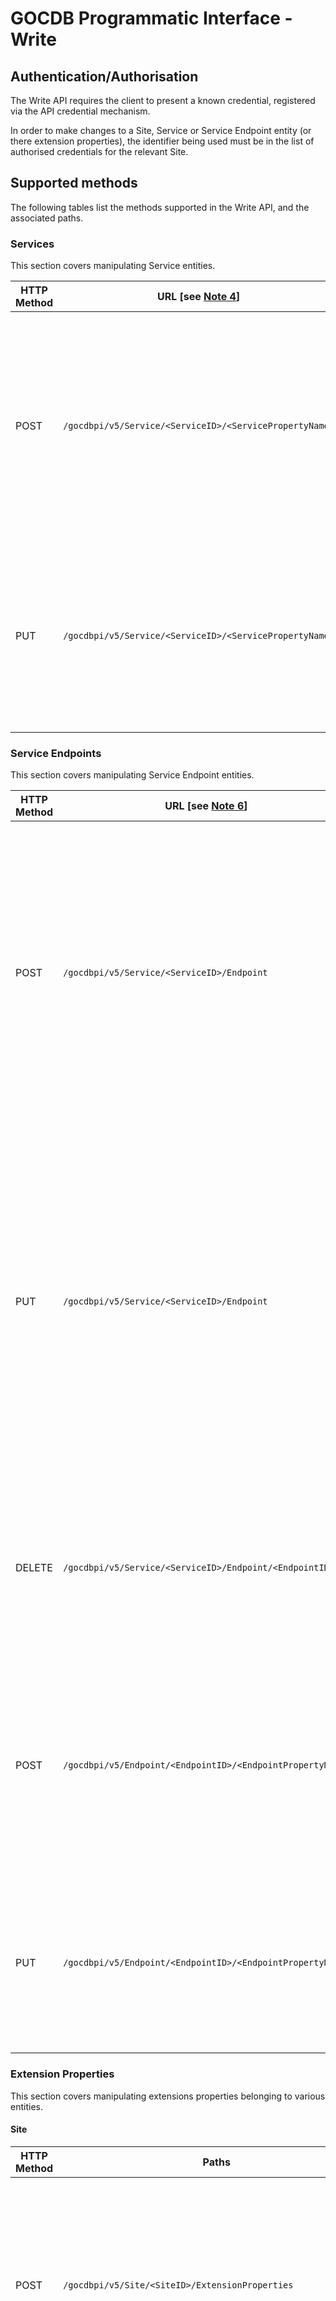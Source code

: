# GOCDB Programmatic Interface - Write

## Authentication/Authorisation

The Write API requires the client to present a known credential, registered
via the API credential mechanism.

In order to make changes to a Site, Service or Service Endpoint entity (or
there extension properties), the identifier being used must be in the list of
authorised credentials for the relevant Site.

## Supported methods

The following tables list the methods supported in the Write API, and the
associated paths.

### Services

This section covers manipulating Service entities.

| HTTP Method | URL [see [Note 4](#notes)]  | Request Body | Function |
| - | - | - | - |
| POST | `/gocdbpi/v5/Service/<ServiceID>/<ServicePropertyName>` | Property value in JSON Format e.g. [Note 2](#notes) | For the service with the specified ID, updates the specified property. Fails if the property is already defined. Not a valid method for mandatory or boolean fields. |
| PUT | `/gocdbpi/v5/Service/<ServiceID>/<ServicePropertyName>` | Property value in JSON Format e.g. [Note 2](#notes) | For the service with the specified ID, updates the specified property, overwriting any existing value with the one specified. |

### Service Endpoints

This section covers manipulating Service Endpoint entities.

| HTTP Method | URL [see [Note 6](#notes)] | Request Body | Function |
| - | - | - | - |
| POST | `/gocdbpi/v5/Service/<ServiceID>/Endpoint` | End point in JSON format e.g. Note 5 | Adds a new end point to the service with the specified ID with the values specified in the request body. If an endpoint with the specified name already exists for the specified service then the operation fails. |
| PUT | `/gocdbpi/v5/Service/<ServiceID>/Endpoint` | End point in JSON format e.g. Note 5 | Adds a new end point to the service with the specified ID with the values specified in the request body. If an endpoint with the specified name already exists for the specified service then it will be overwritten with new values for each field specified. |
| DELETE | `/gocdbpi/v5/Service/<ServiceID>/Endpoint/<EndpointID>` | None or empty | Deletes the specified endpoint. If there is no endpoint with that ID or it doesn't belong to the specified service the operation will fail. |
| POST | `/gocdbpi/v5/Endpoint/<EndpointID>/<EndpointPropertyName>` | Property value in JSON Format e.g. [Note 2](#notes) | For the end point with the specified ID, updates the specified property. Fails if the property is already defined. Not a valid method for mandatory or boolean fields. |
| PUT | `/gocdbpi/v5/Endpoint/<EndpointID>/<EndpointPropertyName>` | Property value in JSON Format e.g. [Note 2](#notes) | For the end point with the specified ID, updates the specified property, overwriting any existing value with the one specified. |

### Extension Properties

This section covers manipulating extensions properties belonging to various
entities.

#### Site

| HTTP Method | Paths | Request Body | Function |
| - | - | - | - |
| POST | `/gocdbpi/v5/Site/<SiteID>/ExtensionProperties` | Key value pairs in JSON Format e.g. Note 1 | Adds the extension properties defined in the request to the Site with the given ID (fails if extension properties already exist with any of the specified property names). |
| PUT | `/gocdbpi/v5/Site/<SiteID>/ExtensionProperties` | Key value pairs in JSON Format e.g. Note 1 | For the site with the specified ID, adds the specified properties, overwriting any existing ones with the specified names (If none of them are currently defined, the it is functionally equivalent to POST). |
| DELETE | `/gocdbpi/v5/Site/<SiteID>/ExtensionProperties` | Key value pairs in JSON Format e.g. Note 1 | Removes all the extension properties specified in the request body for the identified site (fails if any of the listed properties are not currently defined. Note: values do not have to be defined, an empty string can be provided instead. If a value is provided, it must be correct. See Note 3 for examples. |
| DELETE | `/gocdbpi/v5/Site/<SiteID>/ExtensionProperties` | None or empty | Removes all the extension properties for the identified site. |
| POST | `/gocdbpi/v5/Site/<SiteID>/ExtensionProperties/<PropertyName>` | Value in JSON Format e.g [Note 2](#notes) | Adds an extension property to the identified site with the given name and value in the request (fails if property with that name is already defined). |
| PUT | `/gocdbpi/v5/Site/<SiteID>/ExtensionProperties/<PropertyName>` | Value in JSON Format e.g [Note 2](#notes) | Adds an extension property to the identified site, overwriting any exiting property with the given name (If none of that name is already defined, then it is functionally equivalent to POST). |
| DELETE | `/gocdbpi/v5/Site/<SiteID>/ExtensionProperties/<PropertyName>` | None or empty or Value in JSON Format e.g [Note 2](#notes) | Removes the named extension property from the named site (fails if request body is present and the value does not match the current value of the property or if the named property is not defined for the identified Site). |

#### Service

| HTTP Method | URL | Request Body | Function |
| - | - | - | - |
| POST | `/gocdbpi/v5/Service/<ServiceID>/ExtensionProperties` | Key value pairs in JSON Format e.g. Note 1 | Adds the extension properties defined in the request to the service with the given ID (fails if any of the extension properties are already defined). |
| PUT | `/gocdbpi/v5/Service/<ServiceID>/ExtensionProperties` | Key value pairs in JSON Format e.g. Note 1 | For the service with the specified ID, adds the specified properties, overwriting any existing ones with the specified names (If none of them are currently defined, the it is functionally equivalent to POST). |
| DELETE | `/gocdbpi/v5/Service/<ServiceID>/ExtensionProperties` | Key value pairs in JSON Format e.g. Note 1 | Removes all the extension properties specified in the request body for the identified service (fails if any of the listed properties are not currently defined). Note: values do not have to be defined, an empty string can be provided instead. If a value is provided, it must be correct. See Note 3 for examples. |
| DELETE | `/gocdbpi/v5/Service/<ServiceID>/ExtensionProperties` | None or empty | Removes all the extension properties for the identified service. |
| POST | `/gocdbpi/v5/Service/<ServiceID>/ExtensionProperties/<PropertyName>` | Value in JSON Format e.g [Note 2](#notes) | Adds an extension property to the identified service with the given name and value in the request (fails if property with that name is already defined). |
| PUT | `/gocdbpi/v5/Service/<ServiceID>/ExtensionProperties/<PropertyName>` | Value in JSON Format e.g [Note 2](#notes) | Adds an extension property to the identified service, overwriting any exiting property with the given name (If none of that name is already defined, then it is functionally equivalent to POST). |
| DELETE | `/gocdbpi/v5/Service/<ServiceID>/ExtensionProperties/<PropertyName>` | None or empty or Value in JSON Format e.g [Note 2](#notes) | Removes the named extension property from the named service (fails if request body is present and the value does not match the current value of the property or if the named property is not defined for the identified Service). |

#### Service Endpoint

| HTTP Method | URL | Request Body | Function|
| - | - | - | - |
| POST | `/gocdbpi/v5/Endpoint/<EndpointID>/ExtensionProperties` | Key value pairs in JSON Format e.g. Note 1 | Adds the extension properties defined in the request to the SE with the given ID  (fails if any of the extension properties are already defined). |
| PUT | `/gocdbpi/v5/Endpoint/<EndpointID>/ExtensionProperties` | Key value pairs in JSON Format e.g. Note 1 | For the SE with the specified ID, adds the specified properties, overwriting any existing ones with the specified names (If none of them are currently defined, the it is functionally equivalent to POST). |
| DELETE | `/gocdbpi/v5/Endpoint/<EndpointID>/ExtensionProperties` | Key value pairs in JSON Format e.g. Note 1 | Removes all the extension properties specified in the request body for the identified SE (fails if any of the listed properties are not currently defined). Note: values do not have to be defined, an empty string can be provided instead. If a value is provided, it must be correct. See Note 3 for examples. |
| DELETE | `/gocdbpi/v5/Endpoint/<EndpointID>/ExtensionProperties` | None or empty | Removes all the extension properties for the identified SE. |
| POST | `/gocdbpi/v5/Endpoint/<EndpointID>/ExtensionProperties/<PropertyName>` | Value in JSON Format e.g [Note 2](#notes)| Adds an extension property to the identified SE with the given name and value in the request (fails if property with that name is already defined). |
| PUT | `/gocdbpi/v5/Endpoint/<EndpointID>/ExtensionProperties/<PropertyName>` | Value in JSON Format e.g [Note 2](#notes) | Adds an extension property to the identified SE, overwriting any exiting property with the given name (If none of that name is already defined, then it is functionally equivalent to POST). |
| DELETE | `/gocdbpi/v5/Endpoint/<EndpointID>/ExtensionProperties/<PropertyName>` | None or empty or Value in JSON Format e.g [Note 2](#notes) | Removes the named extension property from the named SE (fails if request body is present and the value does not match the current value of the property or if the named property is not defined for the identified SE). |

## Examples

An example command using 'PUT' to update extension properties for a site:

```bash
$ curl -i \
  --cacert </path/to/CA/Cert/pem> \
  --cert </path/to/personal/cert/pem> \
  --key <path/to/personal/cert/key/pem> \
  -X PUT /gocdbpi/V5/site/335/ExtensionProperties \
  -d '{
      "isAwesome": "True",
      "Volume": "11"
  }'
```

This example will only work if the certificate provided is authorised to alter
the site with id 335 (see
[Authentication/Authorisation](#authenticationauthorisation)).

- The `-i` option returns the whole header, allowing the user to see the HTTP
response code.
- The `-d` option allows you to specify the data for the message request body.
For the write API, this will always be in JSON format.
- The `-k` option can be used for testing to disable authentication of the
host, but should not be used in a production setting.

An example command using `DELETE` to remove all the extension properties from
a site:

```bash
$ curl -i \
  --cacert </path/to/CA/Cert/pem> \
  --cert </path/to/personal/cert/pem> \
  --key <path/to/personal/cert/key/pem> \
  -X DELETE /gocdbpi/V5/site/335/ExtensionProperties \
```

As before, this example will only work if the certificate provided is
authorised to alter the Site with id 335 (see
[Authentication/Authorisation](#authenticationauthorisation)).

- No data is required for `DELETE` methods, and so the `-d` option is not used.

## Notes

1.
    ```yaml
    [
        {
            "PROPERTY1NAME": "PROPERTY1VALUE",
            "PROPERTY2NAME": "PROPERTY2VALUE",
            "PROPERTY3NAME": true
        }
    ]
    ```

1.
    ```yaml
    [
        {
            "value": "PROPERTYVALUE"
        }
    ]
    ```

1. For DELETE methods, the following are functionally equivalent

    ```yaml
    [
        {
            "PROPERTY1NAME": "PROPERTY1VALUE",
            "PROPERTY2NAME": "PROPERTY2VALUE",
            "PROPERTY3NAME": "PROPERTY3VALUE"
        }
    ]
    ```

    and

    ```yaml
    [
        {
            "PROPERTY1NAME": "",
            "PROPERTY2NAME": "",
            "PROPERTY3NAME": ""
        }
    ]
    ```

1. Properties for service that can be updated are (case-insensitive):
    - Mandatory properties
      - `Hostname`
      - `Email`
    - Boolean properties (see [Note 1](#notes))
        - `Production`
        - `Beta`
        - `Monitored`
        - `Notify`
    - Other properties
      - `Description`
      - `host_dn`
      - `Host_IP`
      - `Host_IP_V6`
      - `Host_OS`
      - `Host_Arch`
      - `URL`

1.
    ```yaml
    [
        {
            "name": "ENDPOINTNAME",
            "url": "ENDPOINTURL",
            "interfaceName": "INTERFACENAME",
            "description": "ENDPOINTDESCRIPTION",
            "email": "EMAILADDRESS",
            "monitored": boolean
        }
    ]
    ```

    - `name` is mandatory.
    - `url` is mandatory for POST requests and PUT requests where there is no
      existing endpoint with the given name for the given service. If no
      'interfacename' is provided then the service type of the parent service
      will be used by default.
    - If no value is specified for 'monitored' the current 'monitored' value
      of the parent service will be used by default.

1. Properties for an endpoint that can be updated are (case-insensitive):
    - `Name`
    - `URL`
    - `InterfaceName`
    - `Description`
    - `Email`
    - `Monitored`
